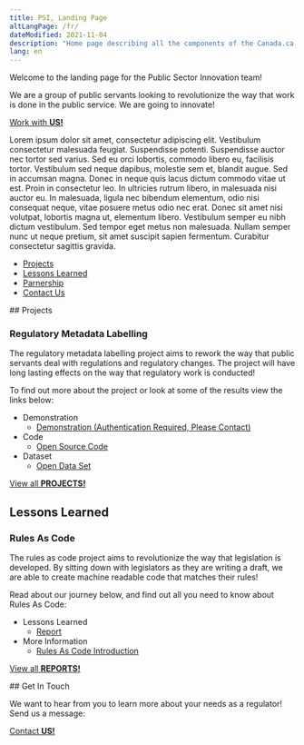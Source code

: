 ```yaml
---
title: PSI, Landing Page
altLangPage: /fr/
dateModified: 2021-11-04
description: "Home page describing all the components of the Canada.ca theme, named GCWeb."
lang: en
---
```


Welcome to the landing page for the Public Sector Innovation team!

We are a group of public servants looking to revolutionize the way that work is done in the public service. We are going to innovate!

<a href="./partnership" class="btn btn-primary">Work with <strong>US!</strong></a>

Lorem ipsum dolor sit amet, consectetur adipiscing elit. Vestibulum consectetur malesuada feugiat. Suspendisse potenti. Suspendisse auctor nec tortor sed varius. Sed eu orci lobortis, commodo libero eu, facilisis tortor. Vestibulum sed neque dapibus, molestie sem et, blandit augue. Sed in accumsan magna. Donec in neque quis lacus dictum commodo vitae ut est. Proin in consectetur leo. In ultricies rutrum libero, in malesuada nisi auctor eu. In malesuada, ligula nec bibendum elementum, odio nisi consequat neque, vitae posuere metus odio nec erat. Donec sit amet nisi volutpat, lobortis magna ut, elementum libero. Vestibulum semper eu nibh dictum vestibulum. Sed tempor eget metus non malesuada. Nullam semper nunc ut neque pretium, sit amet suscipit sapien fermentum. Curabitur consectetur sagittis gravida.

* [Projects](#projects)
* [Lessons Learned](#lessons-learned)
* [Parnership](./partnership)
* [Contact Us](./contact)

<div id="projects" markdown="1">
## Projects

### Regulatory Metadata Labelling
The regulatory metadata labelling project aims to rework the way that public servants deal with regulations and regulatory changes. The project will have long lasting effects on the way that regulatory work is conducted!

To find out more about the project or look at some of the results view the links below:
* Demonstration
	* [Demonstration (Authentication Required, Please Contact)](https://dev.psinnovation.com/)
* Code
	* [Open Source Code](https://www.github.com)
* Dataset
	* [Open Data Set](https://open.canada.ca/en)

<a href="./projects" class="btn btn-primary">View all <strong>PROJECTS!</strong></a>
</div>

## Lessons Learned

### Rules As Code
The rules as code project aims to revolutionize the way that legislation is developed. By sitting down with legislators as they are writing a draft, we are able to create machine readable code that matches their rules!

Read about our journey below, and find out all you need to know about Rules As Code:
* Lessons Learned
	* [Report](https://letmegooglethat.com/?q=rules+as+code)
* More Information
	* [Rules As Code Introduction](https://letmegooglethat.com/?q=rules+as+code)

<a href="./lessons" class="btn btn-primary">View all <strong>REPORTS!</strong></a>

<div id="get-in-touch" markdown="1">
## Get In Touch

We want to hear from you to learn more about your needs as a regulator! Send us a message:

<a href="./contact" class="btn btn-secondary">Contact <strong>US!</strong></a>
</div>
